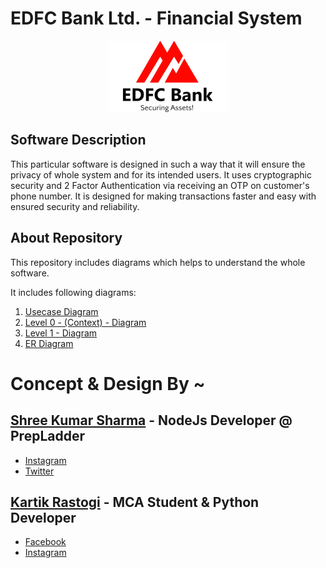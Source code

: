 # EDFC Bank Ltd. - Financial System 

<link rel="stylesheet" href="https://use.fontawesome.com/releases/v5.15.3/css/all.css" integrity="sha384-50oBUHEmvpQ+1lW4y57PTFmhCaXp0ML5d60M1M7uH2+nqUivzIebhndOJK28anvf">
<p align="center">
  <img src="https://github.com/shreesharma07/EDFC-Bank-Ltd.-Financial-System/blob/master/Images/edfc.png" alt="EDFC Logo">
</p>


## Software Description
This particular software is designed in such a way that it will ensure the privacy of whole system and for its intended users.
It uses cryptographic security and 2 Factor Authentication via receiving an OTP on customer's phone number.
It is designed for making transactions faster and easy with ensured security and reliability. 

## About Repository
This repository includes diagrams which helps to understand the whole software.

It includes following diagrams:
1.  [Usecase Diagram](https://github.com/shreesharma07/EDFC-Bank-Ltd.-Financial-System/blob/master/Use%20Case%20Diagram%20-%20(EDFC%20Bank%20Ltd.).png)
2.  [Level 0 - (Context) - Diagram](https://github.com/shreesharma07/EDFC-Bank-Ltd.-Financial-System/blob/master/Context%20Diagram.png)
3.  [Level 1 - Diagram](https://github.com/shreesharma07/EDFC-Bank-Ltd.-Financial-System/blob/master/DFD%20Level%201%20-%20Diagram.png)
4.  [ER Diagram](https://github.com/shreesharma07/EDFC-Bank-Ltd.-Financial-System/blob/master/ER%20Diagram%20-%20(EDFC%20Bank%20Ltd.).png)


# Concept & Design By ~

## [Shree Kumar Sharma](https://www.linkedin.com/in/shree-kumar-sharma-644167195/) - NodeJs Developer @ PrepLadder
   - [Instagram](https://www.instagram.com/shree_kumar_sharma/)
   - [Twitter](https://twitter.com/shree_kr_sharma)
## [Kartik Rastogi](https://www.linkedin.com/in/kartik-rastogi-16b825160/) - MCA Student & Python Developer
   - [Facebook](https://www.facebook.com/kartik.rastogi.97)
   - [Instagram](https://www.instagram.com/rustagi_karthik/)


